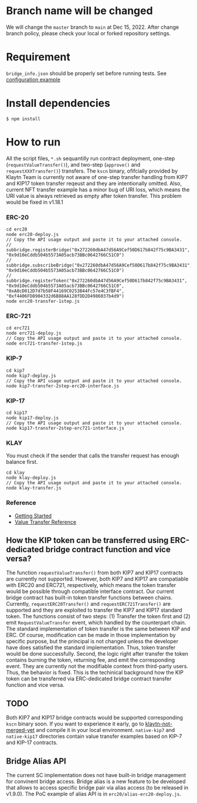 # Branch name will be changed

We will change the `master` branch to `main` at Dec 15, 2022.
After change branch policy, please check your local or forked repository settings.

# Requirement
`bridge_info.json` should be properly set before running tests. See [configuration example](https://docs.klaytn.com/node/service-chain/getting-started/value-transfer)

# Install dependencies
`$ npm install`

# How to run
All the script files, ```*.sh``` sequantilly run contract deployment, one-step (`requestValueTransfer()`), and two-step (`approve()` and `requestXXXTransfer()`) transfers.
The `kscn` binary, ofifcially provided by Klaytn Team is currently not aware of one-step transfer handling from KIP7 and KIP17 token transfer reqeust and they are intentionally omitted.
Also, current NFT transfer example has a minor bug of URI loss, which means the URI value is always retrieved as empty after token transfer. This problem would be fixed in v1.18.1
### ERC-20
```
cd erc20
node erc20-deploy.js
// Copy the API usage output and paste it to your attached console.
// subbridge.registerBridge("0x272260dbA47d56A9Cef50D617b842f75c9BA3431", "0x9d10eCddb504b5573A05acb73BBc0642766C51C0")
// subbridge.subscribeBridge("0x272260dbA47d56A9Cef50D617b842f75c9BA3431", "0x9d10eCddb504b5573A05acb73BBc0642766C51C0")
// subbridge.registerToken("0x272260dbA47d56A9Cef50D617b842f75c9BA3431", "0x9d10eCddb504b5573A05acb73BBc0642766C51C0", "0xA8cD012D7d7b58F44169C0253B44Fc57e4C3fBF4", "0xf4406FD8904332d6B88AA128fDD2D4986037b4d9")
node erc20-transfer-1step.js
```

### ERC-721
```
cd erc721
node erc721-deploy.js
// Copy the API usage output and paste it to your attached console.
node erc721-transfer-1step.js
```

### KIP-7
```
cd kip7
node kip7-deploy.js
// Copy the API usage output and paste it to your attached console.
node kip7-transfer-2step-erc20-interface.js
```

### KIP-17
```
cd kip17
node kip17-deploy.js
// Copy the API usage output and paste it to your attached console.
node kip17-transfer-2step-erc721-interface.js
```

### KLAY
You must check if the sender that calls the transfer request has enough balance first.
```
cd klay
node klay-deploy.js
// Copy the API usage output and paste it to your attached console.
node klay-transfer.js
```

### Reference
- [Getting Started](https://ko.docs.klaytn.com/node/service-chain/getting-started)
- [Value Transfer Reference](https://ko.docs.klaytn.com/node/service-chain/references/value-transfer)

## How the KIP token can be transferred using ERC-dedicated bridge contract function and vice versa?
The function `requestValueTransfer()` from both KIP7 and KIP17 contracts are currently not supported. However, both KIP7 and KIP17 are compatiable with ERC20 and ERC721, respectively,
which means the token transfer would be possible through compatible interface contract. Our current bridge contract has built-in token transfer functions between chains.
Currently, `requestERC20Transfer()` and `requestERC721Transfer()` are supported and they are exploited to transfer the KIP7 and KIP17 standard token.
The functions consist of two steps: (1) Transfer the token first and (2) emit `RequestValueTransfer` event, which handled by the counterpart chain.
The standard implementation of token transfer is the same between KIP and ERC. Of course, modification can be made in those implementation by specific purpose, but the principal is not changed unless the developer have does satisfied the standard implementation.
Thus, token transfer would be done successfully. Second, the logic right after transfer the token contains burning the token, returning fee, and emit the corresponding event. They are currently not the modifiable context from third-party users.
Thus, the behavior is fixed. This is the techinical background how the KIP token can be transferred via ERC-dedicated bridge contract transfer function and vice versa.

## TODO
Both KIP7 and KIP17 bridge contracts would be supported corresponding `kscn` binary soon. If you want to experience it early, go to [klaytn-not-merged-yet](https://github.com/hyunsooda/klaytn/commits/SC-support-KIP7-KIP17) and compile it in your local environment.
`native-kip7` and `native-kip17` directories contain value transfer examples based on KIP-7 and KIP-17 contracts.

## Bridge Alias API
The current SC implementation does not have built-in bridge management for convinent bridge access.
Bridge alias is a new feature to be developed that allows to access specific bridge pair via alias access (to be released in v1.9.0). The PoC example of alias API is in `erc20/alias-erc20-deploy.js`.
